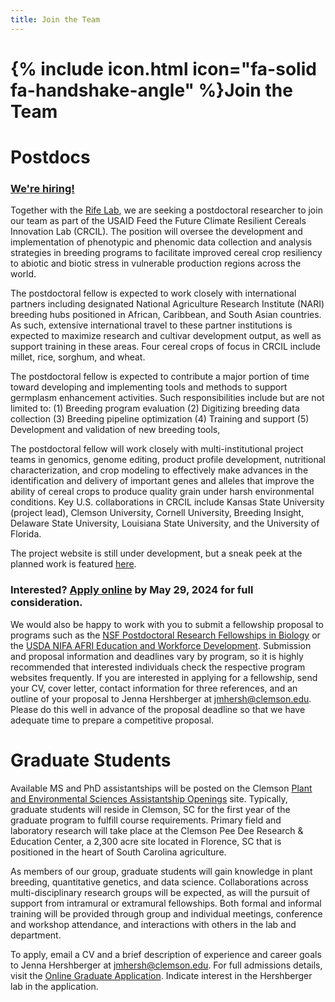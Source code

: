 ```yaml
---
title: Join the Team
---
```


# {% include icon.html icon="fa-solid fa-handshake-angle" %}Join the Team


# Postdocs

### [We're hiring!](http://apply.interfolio.com/145696)

Together with the [Rife Lab](https://www.rifelab.org), we are seeking a postdoctoral researcher to join our team as part of the USAID Feed the Future Climate Resilient Cereals Innovation Lab (CRCIL). The position will oversee the development and implementation of phenotypic and phenomic data collection and analysis strategies in breeding programs to facilitate improved cereal crop resiliency to abiotic and biotic stress in vulnerable production regions across the world.

The postdoctoral fellow is expected to work closely with international partners including designated National Agriculture Research Institute (NARI) breeding hubs positioned in African, Caribbean, and South Asian countries. As such, extensive international travel to these partner institutions is expected to maximize research and cultivar development output, as well as support training in these areas. Four cereal crops of focus in CRCIL include millet, rice, sorghum, and wheat.

The postdoctoral fellow is expected to contribute a major portion of time toward developing and implementing tools and methods to support germplasm enhancement activities. Such responsibilities include but are not limited to: (1) Breeding program evaluation (2) Digitizing breeding data collection (3) Breeding pipeline optimization (4) Training and support (5) Development and validation of new breeding tools,

The postdoctoral fellow will work closely with multi-institutional project teams in genomics, genome editing, product profile development, nutritional characterization, and crop modeling to effectively make advances in the identification and delivery of important genes and alleles that improve the ability of cereal crops to produce quality grain under harsh environmental conditions. Key U.S. collaborations in CRCIL include Kansas State University (project lead), Clemson University, Cornell University, Breeding Insight, Delaware State University, Louisiana State University, and the University of Florida.

The project website is still under development, but a sneak peek at the planned work is featured [here](https://news.clemson.edu/clemson-scientists-work-with-global-partners-to-develop-climate-resistant-cereal-crops/). 

### **Interested? [Apply online](http://apply.interfolio.com/145696) by May 29, 2024 for full consideration.**


We would also be happy to work with you to submit a fellowship proposal to programs such as the [NSF Postdoctoral Research Fellowships in Biology](https://beta.nsf.gov/funding/opportunities/postdoctoral-research-fellowships-biology-prfb) or the [USDA NIFA AFRI Education and Workforce Development](https://www.nifa.usda.gov/grants/programs/afri-education-workforce-development).
Submission and proposal information and deadlines vary by program, so it is highly recommended that interested individuals check the respective program websites frequently.
If you are interested in applying for a fellowship, send your CV, cover letter, contact information for three references, and an outline of your proposal to Jenna Hershberger at [jmhersh@clemson.edu](mailto:jmhersh@clemson.edu).
Please do this well in advance of the proposal deadline so that we have adequate time to prepare a competitive proposal.

# Graduate Students

Available MS and PhD assistantships will be posted on the Clemson [Plant and Environmental Sciences Assistantship Openings](https://www.clemson.edu/cafls/plant-environmental-sciences/students/assistantships.html) site.
Typically, graduate students will reside in Clemson, SC for the first year of the graduate program to fulfill course requirements.
Primary field and laboratory research will take place at the Clemson Pee Dee Research & Education Center, a 2,300 acre site located in Florence, SC that is positioned in the heart of South Carolina agriculture.

As members of our group, graduate students will gain knowledge in plant breeding, quantitative genetics, and data science.
Collaborations across multi-disciplinary research groups will be expected, as will the pursuit of support from intramural or extramural fellowships.
Both formal and informal training will be provided through group and individual meetings, conference and workshop attendance, and interactions with others in the lab and department.

To apply, email a CV and a brief description of experience and career goals to Jenna Hershberger at [jmhersh@clemson.edu](mailto:jmhersh@clemson.edu).
For full admissions details, visit the [Online Graduate Application](https://www.clemson.edu/graduate/admissions/apply/).
Indicate interest in the Hershberger lab in the application.